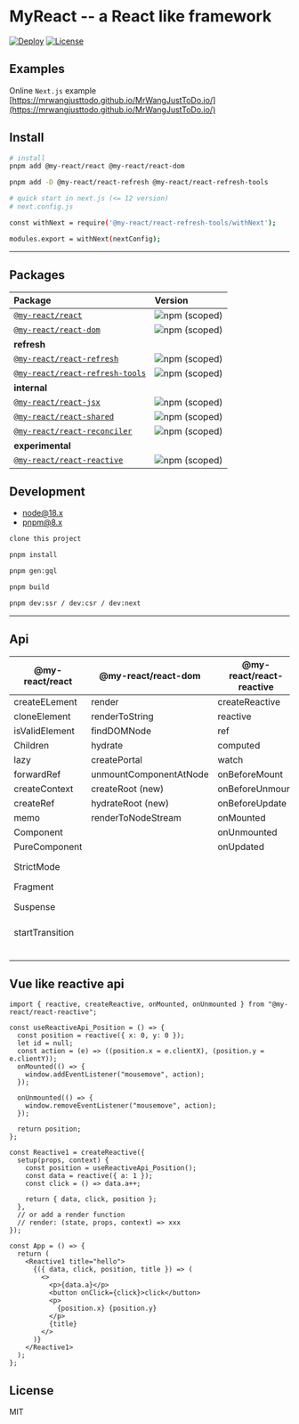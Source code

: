 # MyReact -- a React like framework

[![Deploy](https://github.com/MrWangJustToDo/MyReact/actions/workflows/deploy.yml/badge.svg)](https://github.com/MrWangJustToDo/MyReact/actions/workflows/deploy.yml)
[![License](https://img.shields.io/npm/l/%40my-react%2Freact)](https://www.npmjs.com/search?q=%40my-react)

## Examples

Online `Next.js` example [https://mrwangjusttodo.github.io/MrWangJustToDo.io/](https://mrwangjusttodo.github.io/MrWangJustToDo.io/)

## Install

```bash
# install
pnpm add @my-react/react @my-react/react-dom

pnpm add -D @my-react/react-refresh @my-react/react-refresh-tools

# quick start in next.js (<= 12 version)
# next.config.js

const withNext = require('@my-react/react-refresh-tools/withNext');

modules.export = withNext(nextConfig);
```

---

## Packages

| Package| Version |
| :----------------------------- | :-------------------------------------------------------|
| [`@my-react/react`](packages/myreact) | ![npm (scoped)](https://img.shields.io/npm/v/%40my-react/react)   |
| [`@my-react/react-dom`](packages/myreact-dom) | ![npm (scoped)](https://img.shields.io/npm/v/%40my-react/react-dom)  |
| **refresh**  |    |
| [`@my-react/react-refresh`](packages/myreact-refresh) | ![npm (scoped)](https://img.shields.io/npm/v/%40my-react/react-refresh)  |
| [`@my-react/react-refresh-tools`](packages/myreact-refresh-tools) | ![npm (scoped)](https://img.shields.io/npm/v/%40my-react/react-refresh-tools)  |
| **internal** |     |
| [`@my-react/react-jsx`](packages/myreact-jsx) | ![npm (scoped)](https://img.shields.io/npm/v/%40my-react/react-jsx)  |
| [`@my-react/react-shared`](packages/myreact-shred) | ![npm (scoped)](https://img.shields.io/npm/v/%40my-react/react-shared)  |
| [`@my-react/react-reconciler`](packages/myreact-reconciler) | ![npm (scoped)](https://img.shields.io/npm/v/%40my-react/react-reconciler)  |
| **experimental** |  |
| [`@my-react/react-reactive`](packages/myreact-reactivity) | ![npm (scoped)](https://img.shields.io/npm/v/%40my-react/react-reactive)  |

## Development

- [node@18.x](https://nodejs.org/en)
- [pnpm@8.x](https://pnpm.io/installation)

```bash
clone this project

pnpm install

pnpm gen:gql

pnpm build

pnpm dev:ssr / dev:csr / dev:next
```

---

## Api

| @my-react/react | @my-react/react-dom    | @my-react/react-reactive | @my-react/react (hook)     |
| --------------- | ---------------------- | ------------------------ | -------------------------- |
| createELement   | render                 | createReactive           | useState                   |
| cloneElement    | renderToString         | reactive                 | useEffect                  |
| isValidElement  | findDOMNode            | ref                      | useLayoutEffect            |
| Children        | hydrate                | computed                 | useRef                     |
| lazy            | createPortal           | watch                    | useMemo                    |
| forwardRef      | unmountComponentAtNode | onBeforeMount            | useReducer                 |
| createContext   | createRoot (new)       | onBeforeUnmount          | useCallback                |
| createRef       | hydrateRoot (new)      | onBeforeUpdate           | useContext                 |
| memo            | renderToNodeStream     | onMounted                | useImperativeHandle        |
| Component       |                        | onUnmounted              | useDebugValue              |
| PureComponent   |                        | onUpdated                | useSignal                  |
| StrictMode      |                        |                          | useDeferredValue (new)     |
| Fragment        |                        |                          | useId (new)                |
| Suspense        |                        |                          | useInsertionEffect (new)   |
| startTransition |                        |                          | useSyncExternalStore (new) |
|                 |                        |                          | useTransition (new)        |

## Vue like reactive api

```tsx
import { reactive, createReactive, onMounted, onUnmounted } from "@my-react/react-reactive";

const useReactiveApi_Position = () => {
  const position = reactive({ x: 0, y: 0 });
  let id = null;
  const action = (e) => ((position.x = e.clientX), (position.y = e.clientY));
  onMounted(() => {
    window.addEventListener("mousemove", action);
  });

  onUnmounted(() => {
    window.removeEventListener("mousemove", action);
  });

  return position;
};

const Reactive1 = createReactive({
  setup(props, context) {
    const position = useReactiveApi_Position();
    const data = reactive({ a: 1 });
    const click = () => data.a++;

    return { data, click, position };
  },
  // or add a render function
  // render: (state, props, context) => xxx
});

const App = () => {
  return (
    <Reactive1 title="hello">
      {({ data, click, position, title }) => (
        <>
          <p>{data.a}</p>
          <button onClick={click}>click</button>
          <p>
            {position.x} {position.y}
          </p>
          {title}
        </>
      )}
    </Reactive1>
  );
};
```
## License

MIT